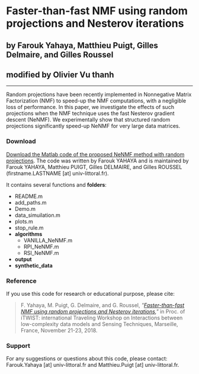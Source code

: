 # Faster-than-fast NMF using random projections and Nesterov iterations
## by Farouk Yahaya, Matthieu Puigt, Gilles Delmaire, and Gilles Roussel
## modified by Olivier Vu thanh

-----


Random projections have been recently implemented in Nonnegative Matrix Factorization (NMF) to speed-up the NMF computations, with a negligible loss of performance. In this paper, we investigate the effects of such projections when the NMF technique uses the fast Nesterov gradient descent (NeNMF). We experimentally show that structured random projections significantly speed-up NeNMF for very large data matrices. 

### Download
[Download the Matlab code of the proposed NeNMF method with random projections](https://gogs.univ-littoral.fr/puigt/Faster-than-fast_NMF/src/master/Code).
The code was written by Farouk YAHAYA and is maintained by Farouk YAHAYA, Matthieu PUIGT, Gilles DELMAIRE, and Gilles ROUSSEL (firstname.LASTNAME [at] univ-littoral.fr).

It contains several functions and **folders**:

* README.m
* add_paths.m
* Demo.m
* data_simuilation.m
* plots.m
* stop_rule.m
* **algorithms**
    * VANILLA_NeNMF.m
    * RPI_NeNMF.m
    * RSI_NeNMF.m 
* **output**
* **synthetic_data**


### Reference
If you use this code for research or educational purpose, please cite:

> F. Yahaya, M. Puigt, G. Delmaire, and G. Roussel, *"[Faster-than-fast NMF using random projections and Nesterov iterations,](https://hal.archives-ouvertes.fr/hal-01859713)"* in Proc. of  iTWIST: international Traveling Workshop on Interactions between low-complexity data models and Sensing Techniques, Marseille, France, November 21-23, 2018. 
> 

### Support

For any suggestions or questions about this code, please contact: Farouk.Yahaya [at] univ-littoral.fr and Matthieu.Puigt [at] univ-littoral.fr.
